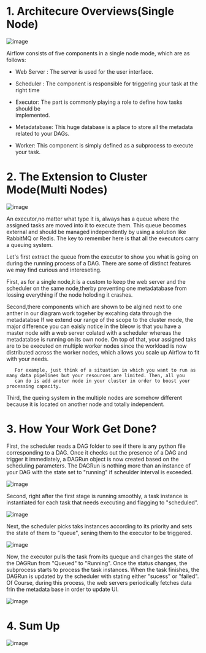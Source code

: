 # 1. Architecure Overviews(Single Node)


![image](https://user-images.githubusercontent.com/53164959/99043269-70746180-25d1-11eb-8a44-1afcb64b3b12.png)

Airflow consists of five components in a single node mode, which are as follows:


- Web Server :
   The server is used for the user interface. 

- Scheduler :
    The component is responsible for triggering your task at the right time

- Executor:
   The part is commonly playing a role to define how tasks should be       	  	   	
    implemented. 

- Metadatabase:
This huge database is a place to store all the metadata related to your DAGs.

- Worker:
This component is simply defined as a subprocess to execute your task.

# 2. The Extension to Cluster Mode(Multi Nodes)

![image](https://user-images.githubusercontent.com/53164959/99045672-0e1d6000-25d5-11eb-9b14-6d657aa97a73.png)

An executor,no matter what type it is, always has a queue where the assigned tasks are moved into it to execute them. This queue
becomes external and should be managed independently by using a solution like RabbitMQ or Redis. The key to remember here is that 
all the executors carry a queuing system. 


Let's first extract the queue from the executor to show you what is going on during the running process of a DAG.
There are some of distinct features we may find curious and intereseting. 

First, as for a single node,it is a custom to keep the web server and the scheduler on the same node,therby preventing one metadatabase from lossing everything
if the node holoding it crashes. 

Second,there components which are shown to be algined next to one anther in our diagram work togeher by excahing data through the metadatabse
       If we extend our range of the scope to the cluster mode, the major difference you can eaisly notice in the bleow is that you have
       a master node with a web server colated with a scheduler whereas the metadatabse is running on its own node. On top of that, 
       your assigned taks are to be executed on multiple worker nodes since the workload is now distributed across the worker nodes, which
       allows you scale up Airflow to fit with your needs. 
       
       For example, just think of a situation in which you want to run as many data pipelines but your resources are limited. Then, all you
       can do is add anoter node in your cluster in order to boost your processing capacity.
    
Third, the queing system in the multiple nodes are somehow different because it is located on another node and totally independent. 
      
# 3. How Your Work Get Done?

First, the scheduler reads a DAG folder to see if there is any python file corresponding to a DAG. Once it checks out the presence of a DAG and 
trigger it immediately, a DAGRun object is now created based on the scheduling parameters. The DAGRun is nothing more than an instance of your
DAG with the state set to "running" if scheulder interval is exceeded. 

![image](https://user-images.githubusercontent.com/53164959/99047168-255d4d00-25d7-11eb-9893-becc6ddce927.png)


Second, right after the first stage is running smoothly, a task instance is instantiated for each task that needs executing and flagging to 
"scheduled".

![image](https://user-images.githubusercontent.com/53164959/99047354-71a88d00-25d7-11eb-9ea0-74d9664c8c8a.png)

Next, the scheduler picks taks instances according to its priority and sets the state of them to "queue", sening them to the executor to be triggered.

![image](https://user-images.githubusercontent.com/53164959/99047708-eda2d500-25d7-11eb-8bb4-dc209ce93e1f.png)

Now, the executor pulls the task from its queque and changes the state of the DAGRun from "Queued" to "Running". Once the status changes,
the subprocess starts to process the task instances. When the task finishes, the DAGRun is updated by the scheduler with stating either "sucess" or "failed".
Of Course, during this process, the web servers periodically fetches data frin the metadata base in order to update UI.

![image](https://user-images.githubusercontent.com/53164959/99047986-55592000-25d8-11eb-840f-8fd8935b33b5.png)


# 4. Sum Up

![image](https://user-images.githubusercontent.com/53164959/99048464-ee883680-25d8-11eb-8d56-af71a9bfda4f.png)





